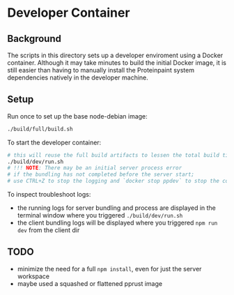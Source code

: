 # Developer Container

## Background

The scripts in this directory sets up a developer enviroment
using a Docker container. Although it may take minutes to build
the initial Docker image, it is still easier than having to 
manually install the Proteinpaint system dependencies natively
in the developer machine.

## Setup

Run once to set up the base node-debian image:
```bash
./build/full/build.sh
```

To start the developer container:
```bash
# this will reuse the full build artifacts to lessen the total build time
./build/dev/run.sh
# !!! NOTE: There may be an initial server process error 
# if the bundling has not completed before the server start;
# use CTRL+Z to stop the logging and `docker stop ppdev` to stop the container
```

To inspect troubleshoot logs:
- the running logs for server bundling and process are displayed in the terminal window where you triggered `./build/dev/run.sh`
- the client bundling logs will be displayed where you triggered `npm run dev` from the client dir 

## TODO 
- minimize the need for a full `npm install`, even for just the server workspace
- maybe used a squashed or flattened pprust image
